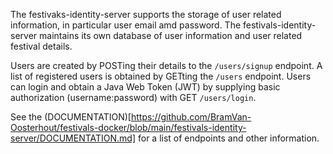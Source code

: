 The festivaks-identity-server supports the storage of user related information, in particular user email amd  password. The festivals-identity-server maintains its own database of user information and user related festival details.

Users are created by POSTing their details to the `/users/signup` endpoint. A list of registered users is obtained by GETting the `/users` endpoint. Users can login and obtain a Java Web Token (JWT) by supplying basic authorization (username:password) with GET `/users/login`.

See the (DOCUMENTATION)[https://github.com/BramVan-Oosterhout/festivals-docker/blob/main/festivals-identity-server/DOCUMENTATION.md] for a list of endpoints and other information.